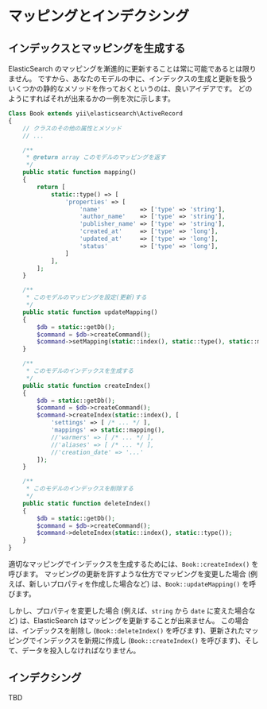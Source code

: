 マッピングとインデクシング
==========================

## インデックスとマッピングを生成する

ElasticSearch のマッピングを漸進的に更新することは常に可能であるとは限りません。
ですから、あなたのモデルの中に、インデックスの生成と更新を扱ういくつかの静的なメソッドを作っておくというのは、良いアイデアです。
どのようにすればそれが出来るかの一例を次に示します。

```php
Class Book extends yii\elasticsearch\ActiveRecord
{
    // クラスのその他の属性とメソッド
    // ...

    /**
     * @return array このモデルのマッピングを返す
     */
    public static function mapping()
    {
        return [
            static::type() => [
                'properties' => [
                    'name'           => ['type' => 'string'],
                    'author_name'    => ['type' => 'string'],
                    'publisher_name' => ['type' => 'string'],
                    'created_at'     => ['type' => 'long'],
                    'updated_at'     => ['type' => 'long'],
                    'status'         => ['type' => 'long'],
                ]
            ],
        ];
    }

    /**
     * このモデルのマッピングを設定(更新)する
     */
    public static function updateMapping()
    {
        $db = static::getDb();
        $command = $db->createCommand();
        $command->setMapping(static::index(), static::type(), static::mapping());
    }

    /**
     * このモデルのインデックスを生成する
     */
    public static function createIndex()
    {
        $db = static::getDb();
        $command = $db->createCommand();
        $command->createIndex(static::index(), [
            'settings' => [ /* ... */ ],
            'mappings' => static::mapping(),
            //'warmers' => [ /* ... */ ],
            //'aliases' => [ /* ... */ ],
            //'creation_date' => '...'
        ]);
    }

    /**
     * このモデルのインデックスを削除する
     */
    public static function deleteIndex()
    {
        $db = static::getDb();
        $command = $db->createCommand();
        $command->deleteIndex(static::index(), static::type());
    }
}
```

適切なマッピングでインデックスを生成するためには、`Book::createIndex()` を呼びます。
マッピングの更新を許すような仕方でマッピングを変更した場合 (例えば、新しいプロパティを作成した場合など) は、`Book::updateMapping()` を呼びます。

しかし、プロパティを変更した場合 (例えば、`string` から `date` に変えた場合など) は、ElasticSearch はマッピングを更新することが出来ません。
この場合は、インデックスを削除し (`Book::deleteIndex()` を呼びます)、更新されたマッピングでインデックスを新規に作成し (`Book::createIndex()` を呼びます)、そして、データを投入しなければなりません。

## インデクシング
TBD